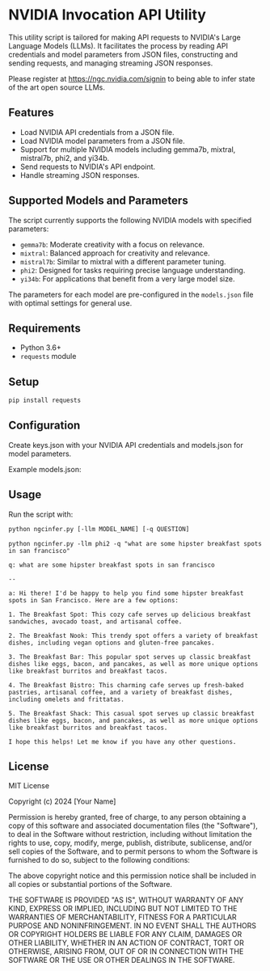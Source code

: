 # NVIDIA Invocation API Utility

This utility script is tailored for making API requests to NVIDIA's Large Language Models (LLMs). It facilitates the process by reading API credentials and model parameters from JSON files, constructing and sending requests, and managing streaming JSON responses.

Please register at https://ngc.nvidia.com/signin to being able to infer state of the art open source LLMs.

## Features

- Load NVIDIA API credentials from a JSON file.
- Load NVIDIA model parameters from a JSON file.
- Support for multiple NVIDIA models including gemma7b, mixtral, mistral7b, phi2, and yi34b.
- Send requests to NVIDIA's API endpoint.
- Handle streaming JSON responses.

## Supported Models and Parameters

The script currently supports the following NVIDIA models with specified parameters:

- `gemma7b`: Moderate creativity with a focus on relevance.
- `mixtral`: Balanced approach for creativity and relevance.
- `mistral7b`: Similar to mixtral with a different parameter tuning.
- `phi2`: Designed for tasks requiring precise language understanding.
- `yi34b`: For applications that benefit from a very large model size.

The parameters for each model are pre-configured in the `models.json` file with optimal settings for general use.

## Requirements

- Python 3.6+
- `requests` module

## Setup

```bash
pip install requests
```

## Configuration
Create keys.json with your NVIDIA API credentials and models.json for model parameters.

Example models.json:

## Usage
Run the script with:

```bash
python ngcinfer.py [-llm MODEL_NAME] [-q QUESTION]
````

```text
python ngcinfer.py -llm phi2 -q "what are some hipster breakfast spots in san francisco"

q: what are some hipster breakfast spots in san francisco

--

a: Hi there! I'd be happy to help you find some hipster breakfast spots in San Francisco. Here are a few options:

1. The Breakfast Spot: This cozy cafe serves up delicious breakfast sandwiches, avocado toast, and artisanal coffee.

2. The Breakfast Nook: This trendy spot offers a variety of breakfast dishes, including vegan options and gluten-free pancakes.

3. The Breakfast Bar: This popular spot serves up classic breakfast dishes like eggs, bacon, and pancakes, as well as more unique options like breakfast burritos and breakfast tacos.

4. The Breakfast Bistro: This charming cafe serves up fresh-baked pastries, artisanal coffee, and a variety of breakfast dishes, including omelets and frittatas.

5. The Breakfast Shack: This casual spot serves up classic breakfast dishes like eggs, bacon, and pancakes, as well as more unique options like breakfast burritos and breakfast tacos.

I hope this helps! Let me know if you have any other questions.
```

## License
MIT License

Copyright (c) 2024 [Your Name]

Permission is hereby granted, free of charge, to any person obtaining a copy of this software and associated documentation files (the "Software"), to deal in the Software without restriction, including without limitation the rights to use, copy, modify, merge, publish, distribute, sublicense, and/or sell copies of the Software, and to permit persons to whom the Software is furnished to do so, subject to the following conditions:

The above copyright notice and this permission notice shall be included in all copies or substantial portions of the Software.

THE SOFTWARE IS PROVIDED "AS IS", WITHOUT WARRANTY OF ANY KIND, EXPRESS OR IMPLIED, INCLUDING BUT NOT LIMITED TO THE WARRANTIES OF MERCHANTABILITY, FITNESS FOR A PARTICULAR PURPOSE AND NONINFRINGEMENT. IN NO EVENT SHALL THE AUTHORS OR COPYRIGHT HOLDERS BE LIABLE FOR ANY CLAIM, DAMAGES OR OTHER LIABILITY, WHETHER IN AN ACTION OF CONTRACT, TORT OR OTHERWISE, ARISING FROM, OUT OF OR IN CONNECTION WITH THE SOFTWARE OR THE USE OR OTHER DEALINGS IN THE SOFTWARE.

